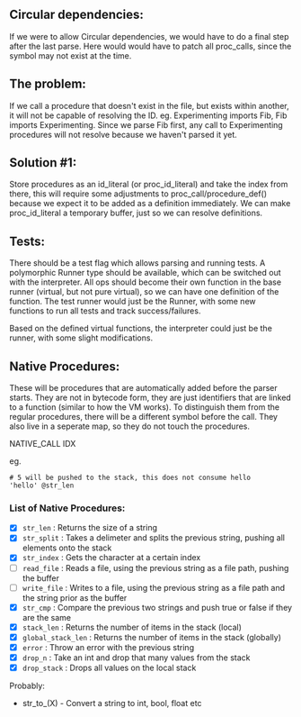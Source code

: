 ## Circular dependencies:

If we were to allow Circular dependencies, we would have to do a final step after 
the last parse. Here would would have to patch all proc_calls, since the symbol may
not exist at the time.

## The problem:
If we call a procedure that doesn't exist in the file, but exists within another,
it will not be capable of resolving the ID. eg. Experimenting imports Fib, Fib imports
Experimenting. Since we parse Fib first, any call to Experimenting procedures will not
resolve because we haven't parsed it yet.

## Solution #1:
Store procedures as an id_literal (or proc_id_literal) and take the index from there,
this will require some adjustments to proc_call/procedure_def() because we expect it
to be added as a definition immediately. We can make proc_id_literal a temporary buffer,
just so we can resolve definitions.


## Tests:
There should be a test flag which allows parsing and running tests. A polymorphic Runner type should be
available, which can be switched out with the interpreter. All ops should become their own function in
the base runner (virtual, but not pure virtual), so we can have one definition of the function. The 
test runner would just be the Runner, with some new functions to run all tests and track success/failures.

Based on the defined virtual functions, the interpreter could just be the runner, with some slight modifications.


## Native Procedures:
These will be procedures that are automatically added before the parser starts. They are not in bytecode form, they are just
identifiers that are linked to a function (similar to how the VM works). To distinguish them from the regular procedures,
there will be a different symbol before the call. They also live in a seperate map, so they do not touch the procedures.

NATIVE_CALL IDX

eg.
```
# 5 will be pushed to the stack, this does not consume hello
'hello' @str_len
```

### List of Native Procedures:
* [x] `str_len` : Returns the size of a string
* [x] `str_split` : Takes a delimeter and splits the previous string, pushing all elements onto the stack
* [x] `str_index` : Gets the character at a certain index
* [ ] `read_file` : Reads a file, using the previous string as a file path, pushing the buffer
* [ ] `write_file` : Writes to a file, using the previous string as a file path and the string prior as the buffer
* [x] `str_cmp` : Compare the previous two strings and push true or false if they are the same
* [x] `stack_len` : Returns the number of items in the stack (local)
* [x] `global_stack_len` : Returns the number of items in the stack (globally)
* [x] `error` : Throw an error with the previous string
* [x] `drop_n` : Take an int and drop that many values from the stack
* [x] `drop_stack` : Drops all values on the local stack

Probably:
- str_to_(X) - Convert a string to int, bool, float etc